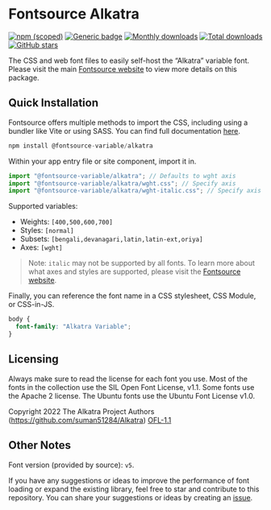 # Fontsource Alkatra

[![npm (scoped)](https://img.shields.io/npm/v/@fontsource-variable/alkatra?color=brightgreen)](https://www.npmjs.com/package/@fontsource-variable/alkatra) [![Generic badge](https://img.shields.io/badge/fontsource-passing-brightgreen)](https://github.com/fontsource/fontsource) [![Monthly downloads](https://badgen.net/npm/dm/@fontsource-variable/alkatra)](https://github.com/fontsource/fontsource) [![Total downloads](https://badgen.net/npm/dt/@fontsource-variable/alkatra)](https://github.com/fontsource/fontsource) [![GitHub stars](https://img.shields.io/github/stars/fontsource/fontsource.svg?style=social&label=Star)](https://github.com/fontsource/fontsource/stargazers)

The CSS and web font files to easily self-host the “Alkatra” variable font. Please visit the main [Fontsource website](https://fontsource.org/fonts/alkatra) to view more details on this package.

## Quick Installation

Fontsource offers multiple methods to import the CSS, including using a bundler like Vite or using SASS. You can find full documentation [here](https://fontsource.org/docs/getting-started/introduction).

```javascript
npm install @fontsource-variable/alkatra
```

Within your app entry file or site component, import it in.

```javascript
import "@fontsource-variable/alkatra"; // Defaults to wght axis
import "@fontsource-variable/alkatra/wght.css"; // Specify axis
import "@fontsource-variable/alkatra/wght-italic.css"; // Specify axis and style
```

Supported variables:
- Weights: `[400,500,600,700]`
- Styles: `[normal]`
- Subsets: `[bengali,devanagari,latin,latin-ext,oriya]`
- Axes: `[wght]`

> Note: `italic` may not be supported by all fonts. To learn more about what axes and styles are supported, please visit the [Fontsource website](https://fontsource.org/fonts/alkatra).

Finally, you can reference the font name in a CSS stylesheet, CSS Module, or CSS-in-JS.

```css
body {
  font-family: "Alkatra Variable";
}
```

## Licensing
Always make sure to read the license for each font you use. Most of the fonts in the collection use the SIL Open Font License, v1.1. Some fonts use the Apache 2 license. The Ubuntu fonts use the Ubuntu Font License v1.0.

Copyright 2022 The Alkatra Project Authors (https://github.com/suman51284/Alkatra)
[OFL-1.1](https://openfontlicense.org)

## Other Notes
Font version (provided by source): `v5`.

If you have any suggestions or ideas to improve the performance of font loading or expand the existing library, feel free to star and contribute to this repository. You can share your suggestions or ideas by creating an [issue](https://github.com/fontsource/fontsource/issues).